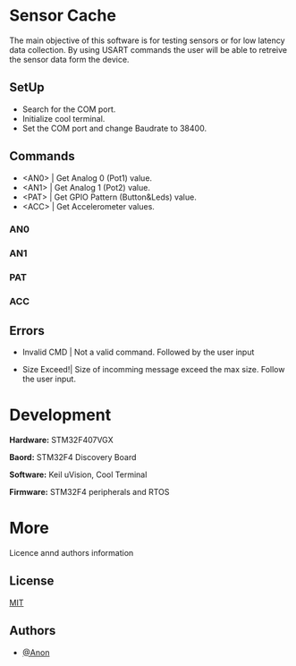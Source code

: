 
# Sensor Cache

The main objective of this software is for testing sensors or for low latency data collection. By using USART commands the user will be able to retreive the sensor data form the device.

## SetUp
- Search for the COM port.
- Initialize cool terminal. 
- Set the COM port and change Baudrate to 38400.

## Commands

- \<AN0> | Get Analog 0 (Pot1) value. 
- \<AN1> | Get Analog 1 (Pot2) value.
- \<PAT> | Get GPIO Pattern (Button&Leds) value.
- \<ACC> | Get Accelerometer values.

### AN0

### AN1

### PAT

### ACC

## Errors

- Invalid CMD | Not a valid command. Followed by the user input

- Size Exceed!| Size of incomming message exceed the max size. Follow the user input.



# Development

**Hardware:** STM32F407VGX

**Baord:** STM32F4 Discovery Board

**Software:** Keil uVision, Cool Terminal

**Firmware:** STM32F4 peripherals and RTOS 

# More

Licence annd authors information

## License
[MIT](https://choosealicense.com/licenses/mit/)

## Authors
- [@Anon](Broke)

